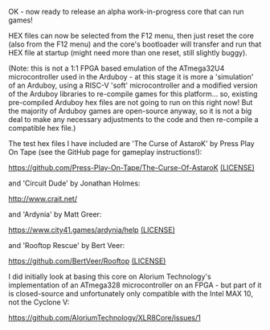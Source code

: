 OK - now ready to release an alpha work-in-progress core that can run games!

HEX files can now be selected from the F12 menu, then just reset the core (also from the F12 menu) and the core's bootloader will transfer and run that HEX file at startup (might need more than one reset, still slightly buggy).

(Note: this is not a 1:1 FPGA based emulation of the ATmega32U4 microcontroller used in the Arduboy - at this stage it is more a 'simulation' of an Arduboy, using a RISC-V 'soft' microcontroller and a modified version of the Arduboy libraries to re-compile games for this platform... so, existing pre-compiled Arduboy hex files are not going to run on this right now! But the majority of Arduboy games are open-source anyway, so it is not a big deal to make any necessary adjustments to the code and then re-compile a compatible hex file.)

The test hex files I have included are 'The Curse of AstaroK' by Press Play On Tape (see the GitHub page for gameplay instructions!):

https://github.com/Press-Play-On-Tape/The-Curse-Of-AstaroK [(LICENSE)](https://github.com/Press-Play-On-Tape/The-Curse-Of-AstaroK/blob/master/LICENSE)

and 'Circuit Dude' by Jonathan Holmes:

http://www.crait.net/

and 'Ardynia' by Matt Greer:

https://www.city41.games/ardynia/help [(LICENSE)](https://github.com/city41/ardynia/blob/master/LICENSE)

and 'Rooftop Rescue' by Bert Veer:

https://github.com/BertVeer/Rooftop [(LICENSE)](https://github.com/BertVeer/Rooftop/blob/master/LICENSE)

I did initially look at basing this core on Alorium Technology's implementation of an ATmega328 microcontroller on an FPGA - but part of it is closed-source and unfortunately only compatible with the Intel MAX 10, not the Cyclone V:

https://github.com/AloriumTechnology/XLR8Core/issues/1
